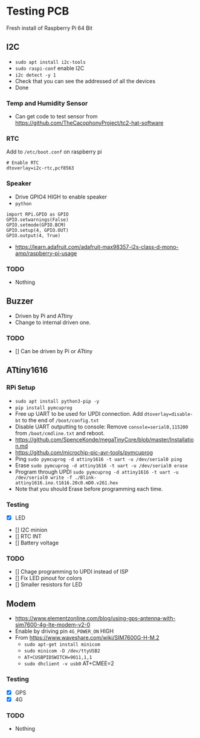 # Testing PCB

Fresh install of Raspberry Pi 64 Bit

## I2C
- `sudo apt install i2c-tools`
- `sudo raspi-conf` enable I2C
- `i2c detect -y 1`
- Check that you can see the addressed of all the devices
- Done

### Temp and Humidity Sensor
- Can get code to test sensor from https://github.com/TheCacophonyProject/tc2-hat-software

### RTC
Add to `/etc/boot.conf` on raspberry pi
```
# Enable RTC
dtoverlay=i2c-rtc,pcf8563
``` 

### Speaker
- Drive GPIO4 HIGH to enable speaker
- `python`
```
import RPi.GPIO as GPIO
GPIO.setwarnings(False)
GPIO.setmode(GPIO.BCM)
GPIO.setup(4, GPIO.OUT)
GPIO.output(4, True)
```
- https://learn.adafruit.com/adafruit-max98357-i2s-class-d-mono-amp/raspberry-pi-usage
### TODO 
- Nothing

## Buzzer
- Driven by Pi and ATtiny
- Change to internal driven one.
### TODO
- [] Can be driven by Pi or ATtiny

## ATtiny1616
### RPi Setup
- `sudo apt install python3-pip -y`
- `pip install pymcuprog`
- Free up UART to be used for UPDI connection. Add `dtoverlay=disable-bt` to the end of `/boot/config.txt`
- Disable UART outputting to console: Remove `console=serial0,115200` from `/boot/cmdline.txt` and reboot.
- https://github.com/SpenceKonde/megaTinyCore/blob/master/Installation.md
- https://github.com/microchip-pic-avr-tools/pymcuprog
- Ping `sudo pymcuprog -d attiny1616 -t uart -u /dev/serial0 ping`
- Erase `sudo pymcuprog -d attiny1616 -t uart -u /dev/serial0 erase`
- Program through UPDI `sudo pymcuprog -d attiny1616 -t uart -u /dev/serial0 write -f ./Blink-attiny1616.ino.t1616.20c0.mD0.v261.hex`
- Note that you should Erase before programming each time.

### Testing
- [x] LED
- [] I2C minion
- [] RTC INT
- [] Battery voltage

### TODO
- [] Chage programming to UPDI instead of ISP
- [] Fix LED pinout for colors
- [] Smaller resistors for LED

## Modem
- https://www.elementzonline.com/blog/using-gps-antenna-with-sim7600-4g-lte-modem-v2-0
- Enable by driving pin `4G_POWER_ON` HIGH
- From https://www.waveshare.com/wiki/SIM7600G-H-M.2
    - `sudo apt-get install minicom`
    - `sudo minicom -D /dev/ttyUSB2`
    - `AT+CUSBPIDSWITCH=9011,1,1`
    - `sudo dhclient -v usb0`
    AT+CMEE=2
### Testing
- [x] GPS
- [x] 4G
### TODO
- Nothing
